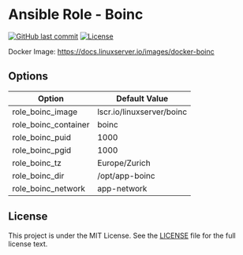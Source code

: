 # Ansible Role - Boinc

[![GitHub last commit](https://img.shields.io/github/last-commit/ursinn-ansible/role-boinc?logo=github&style=for-the-badge)](https://github.com/ursinn-ansible/role-boinc/commits)
[![License](https://img.shields.io/github/license/ursinn-ansible/role-boinc?style=for-the-badge)](https://github.com/ursinn-ansible/role-boinc/blob/main/LICENSE)

Docker Image: https://docs.linuxserver.io/images/docker-boinc

## Options

| Option | Default Value |
| ---- | ---- |
| role_boinc_image | lscr.io/linuxserver/boinc |
| role_boinc_container | boinc |
| role_boinc_puid | 1000 |
| role_boinc_pgid | 1000 |
| role_boinc_tz | Europe/Zurich |
| role_boinc_dir | /opt/app-boinc |
| role_boinc_network | app-network |

## License

This project is under the MIT License. See the [LICENSE](https://github.com/ursinn-ansible/role-boinc/blob/main/LICENSE) file for the full license text.
